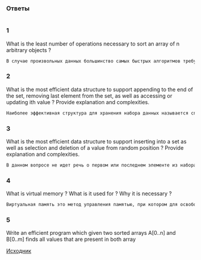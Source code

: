 ### Ответы

```markdown

```
### 1
What is the least number of operations necessary to sort an array of n arbitrary objects ?
```markdown
В случае произвольных данных большинство самых быстрых алгоритмов требует минимум O(n*log(n)) операций
```
### 2
What is the most efficient data structure to support appending to the end of the set, removing last element from the set, as well as accessing or updating ith value ? Provide explanation and complexities.
```markdown
Наиболее эффективная структура для хранения набора данных называется список. В данной структуре элементы хранят ссылки на другие элементы вместе с данными, а так же ссылка на первый и последний элемент списка. В зависимости от функциональных требований к структуре он может односвязным (хранится информация только о следующем или предыдущем элементе) либо полносвязным (хранится информация о следующем и предыдущем элементе). В данном случае в задаче требуется иметь возможность вставки, удаления или изменения произвольного элемента. В случае с односвязным списком, в зависимости от того данные о каком элементе хранятся будет высокая эффективность либо вставки, либо удаления, такие структуры так же называют Стек и Очередь. Но стек и очередь не эффективны на операциях вставки внутрь или и не могут быть одновременно эффективными при операциях и удаления и вставки. Причиной тому недостаток информации о предущем или о следующем элементе. Поэтому в данной задаче наиболее эффективной структурой будет полносвязный список (двунаправленный связный список), в такой структуре удаление, вставка, изменение одинаково эффективны. 
```
### 3
What is the most efficient data structure to support inserting into a set as well as selection and deletion of a value from random position ? Provide explanation and complexities.
```markdown
В данном вопросе не идет речь о первом или последнем элементе из набора, поэтому видимо имеется в виду не сортированный набор данных. В таком случае наиболее эффективной структурой будет являться Хэш-таблица. Данная структура позволяет хранить пары ключ-значение и быстро выполнять перечисленные в вопросе операции (выбор, вставка и удаление элемента).
```
### 4
What is virtual memory ? What is it used for ? Why it is necessary ?
```markdown
Виртуальная память это метод управления памятью, при котором для освобождения быстрой и ограниченной оперативной памяти используется перенос не требующихся в данный момент данных на медленную память, например жесткий диск. Данный метод используется в большинстве операционных систем для решения проблемы распределения оперативной памяти, например многие приложения, т.к. это позволяет предоставить приложению больше памяти чем доступно оперативной памяти. Это позволяет избежать сбоев в работе приложений из за недостатка оперативной памяти путем увеличения нагрузки на медленную память.
```
### 5
Write an efficient program which given two sorted arrays A[0..n] and B[0..m] finds all values that are present in both array

[Исходник](https://github.com/vpuhoff/Test-Data-Science/blob/master/5.ipynb)

